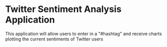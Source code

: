 # Twitter Sentiment Analysis Application
This application will allow users to enter in a "#hashtag" and receive charts plotting the current sentiments of Twitter users
